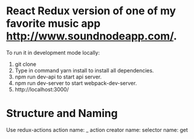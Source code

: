 # React Redux version of one of my favorite music app http://www.soundnodeapp.com/.

To run it in development mode locally:
1. git clone
2. Type in command yarn install to install all dependencies.
3. npm run dev-api to start api server.
4. npm run dev-server to start webpack-dev-server.
5. http://localhost:3000/

# Structure and Naming

Use redux-actions
action name: <NOUN>_<VERB>
action creator name: <Verb><Noun>
selector name: get<Noun>